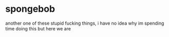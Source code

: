 # spongebob
another one of these stupid fucking things, i have no idea why im spending time doing this but here we are

